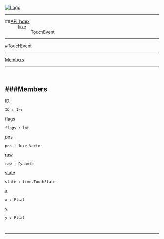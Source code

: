 
[![Logo](../../images/logo.png)](../../index.html)

---


##[API Index](../../api/index.html#luxe)   
&emsp;&emsp;&emsp;[luxe](./)   
&emsp;&emsp;&emsp;&emsp;&emsp;&emsp;TouchEvent

---

#TouchEvent


---


[Members](#Members)   


---

&nbsp;   

<a class="lift" name="Members" ></a>
###Members   
---
<a class="lift" name="ID" href="#ID">ID</a>



`ID : Int`

<span class="small_desc_flat">  </span>   

<a class="lift" name="flags" href="#flags">flags</a>



`flags : Int`

<span class="small_desc_flat">  </span>   

<a class="lift" name="pos" href="#pos">pos</a>



`pos : luxe.Vector`

<span class="small_desc_flat">  </span>   

<a class="lift" name="raw" href="#raw">raw</a>



`raw : Dynamic`

<span class="small_desc_flat">  </span>   

<a class="lift" name="state" href="#state">state</a>



`state : lime.TouchState`

<span class="small_desc_flat">  </span>   

<a class="lift" name="x" href="#x">x</a>



`x : Float`

<span class="small_desc_flat">  </span>   

<a class="lift" name="y" href="#y">y</a>



`y : Float`

<span class="small_desc_flat">  </span>   



&nbsp;
&nbsp;
&nbsp;

---  


&nbsp;   
&nbsp;   